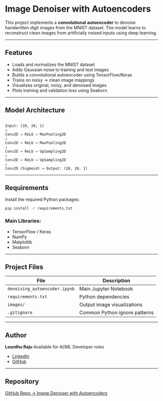 # Image Denoiser with Autoencoders

This project implements a **convolutional autoencoder** to denoise handwritten digit images from the MNIST dataset. The model learns to reconstruct clean images from artificially noised inputs using deep learning.

---

## Features

- Loads and normalizes the MNIST dataset
- Adds Gaussian noise to training and test images
- Builds a convolutional autoencoder using TensorFlow/Keras
- Trains on noisy → clean image mappings
- Visualizes original, noisy, and denoised images
- Plots training and validation loss using Seaborn

---

## Model Architecture

```

Input: (28, 28, 1)
↓
Conv2D → ReLU → MaxPooling2D
↓
Conv2D → ReLU → MaxPooling2D
↓
Conv2D → ReLU → UpSampling2D
↓
Conv2D → ReLU → UpSampling2D
↓
Conv2D (Sigmoid) → Output: (28, 28, 1)

````

---

## Requirements

Install the required Python packages:

```bash
pip install -r requirements.txt
````

### Main Libraries:

* TensorFlow / Keras
* NumPy
* Matplotlib
* Seaborn

---

## Project Files

| File                          | Description                   |
| ----------------------------- | ----------------------------- |
| `denoising_autoencoder.ipynb` | Main Jupyter Notebook         |
| `requirements.txt`            | Python dependencies           |
| `images/`                     | Output image visualizations   |
| `.gitignore`                  | Common Python ignore patterns |

---


## Author

**Lourdhu Raju**
Available for AI/ML Developer roles

* [LinkedIn](https://linkedin.com/in/Lourdhu)
* [GitHub](https://github.com/Lourdhu02)

---

## Repository

[GitHub Repo → Image Denoiser with Autoencoders](https://github.com/Lourdhu02/image-denoiser-autoencoder)

